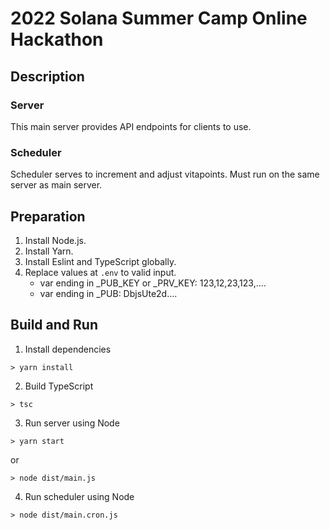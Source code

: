 # 2022 Solana Summer Camp Online Hackathon

## Description
### Server
This main server provides API endpoints for clients to use.

### Scheduler
Scheduler serves to increment and adjust vitapoints. Must run on the same server as main server.

## Preparation
1. Install Node.js.
2. Install Yarn.
3. Install Eslint and TypeScript globally.
4. Replace values at `.env` to valid input.
    * var ending in _PUB_KEY or _PRV_KEY: 123,12,23,123,....
    * var ending in _PUB: DbjsUte2d....

## Build and Run
1. Install dependencies
```
> yarn install
```
2. Build TypeScript
```
> tsc
```
3. Run server using Node

```
> yarn start
```
or

```
> node dist/main.js
```
4. Run scheduler using Node
```
> node dist/main.cron.js
```